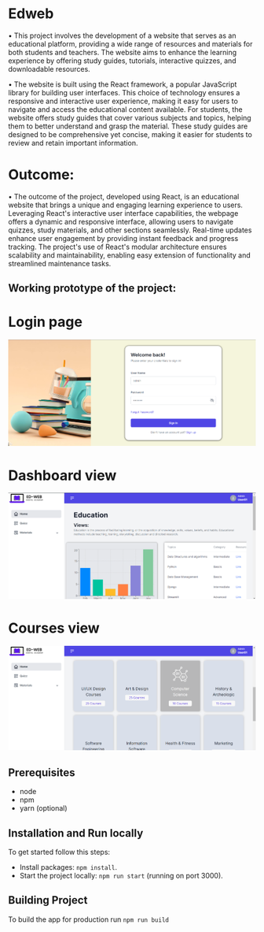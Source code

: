# Edweb
• This project involves the development of a website that serves as an educational platform, providing a wide range of resources and materials for both students and teachers. The website aims to enhance the learning experience by offering study guides, tutorials, interactive quizzes, and downloadable resources.

• The website is built using the React framework, a popular JavaScript library for building user interfaces. This choice of technology ensures a responsive and interactive user experience, making it easy for users to navigate and access the educational content available.
For students, the website offers study guides that cover various subjects and topics, helping them to better understand and grasp the material. These study guides are designed to be comprehensive yet concise, making it easier for students to review and retain important information.
# Outcome:
• The outcome of the project, developed using React, is an educational website that brings a unique and engaging learning experience to users. Leveraging React's interactive user interface capabilities, the webpage offers a dynamic and responsive interface, allowing users to navigate quizzes, study materials, and other sections seamlessly. Real-time updates enhance user engagement by providing instant feedback and progress tracking. The project's use of React's modular architecture ensures scalability and maintainability, enabling easy extension of functionality and streamlined maintenance tasks. 



## Working prototype of the project:
# Login page
![EDWEB](public/images/s1.png)

# Dashboard view
![EDWEB](public/images/s2.png)

# Courses view 
![EDWEB](public/images/s3.png)

## Prerequisites

- node
- npm
- yarn (optional)


## Installation and Run locally

To get started follow this steps:

- Install packages: `npm install`.
- Start the project locally: `npm run start` (running on port 3000).

## Building Project

To build the app for production run `npm run build`